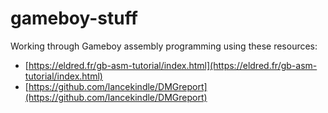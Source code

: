 # gameboy-stuff

Working through Gameboy assembly programming using these resources:

* [https://eldred.fr/gb-asm-tutorial/index.html](https://eldred.fr/gb-asm-tutorial/index.html)
* [https://github.com/lancekindle/DMGreport](https://github.com/lancekindle/DMGreport)